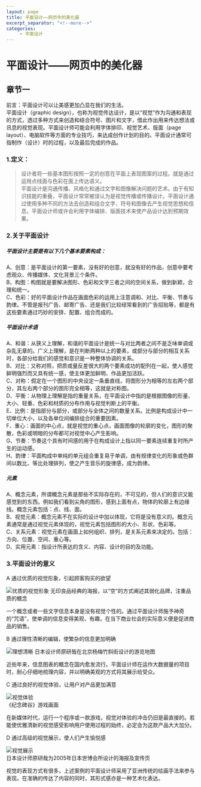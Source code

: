 ```yaml
---
layout: page
title: 平面设计——网页中的美化器
excerpt_separator: "<!--more-->"
categories:
     - 平面设计
---
```


# 平面设计——网页中的美化器
<!--more-->
## 章节一
前言：平面设计可以让美感更加凸显在我们的生活。  
平面设计（graphic design），也称为视觉传达设计，是以“视觉”作为沟通和表现的方式，透过多种方式来创造和结合符号、图片和文字，借此作出用来传达想法或讯息的视觉表现。平面设计师可能会利用字体排印、视觉艺术、版面（page layout）、电脑软件等方面的专业技巧，来达成创作计划的目的。平面设计通常可指制作（设计）时的过程，以及最后完成的作品。
### 1.定义：
> 设计者将一些基本图形按照一定的创意在平面上表现图案的过程。就是通过运用点线面与色彩在面上传达语义。  
平面设计是沟通传播、风格化和通过文字和图像解决问题的艺术。由于有知识技能的重叠，平面设计常常被误认为是视觉传播或传播设计。平面设计通过使用多种不同的方法去创造和组合文字、符号和图像去产生视觉思想和信息。平面设计师或许会利用字体编排、版面技术来使产品设计达到预期效果。

### 2.关于平面设计
##### 平面设计主要是有以下几个基本要素构成：
A、创意：是平面设计的第一要素，没有好的创意，就没有好的作品，创意中要考虑观众、传播媒体、文化背景三个条件。  
B、构图：构图就是要解决图形、色彩和文字三者之间的空间关系，做到新颖，合理和统一。  
C、色彩：好的平面设计作品在画面色彩的运用上注意调和、对比、平衡、节奏与韵律。不管是报刊广告、邮寄广告、还是我们比较经常看到的广告招贴等，都是有这些要素通过巧妙的安排、配置、组合而成的。
##### 平面设计术语
A、和谐：从狭义上理解，和谐的平面设计是统一与对比两者之间不是乏味单调或杂乱无章的。广义上理解，是在判断两种以上的要素，或部分与部分的相互关系时，各部分给我们的感觉和意识是一种整体协调的关系。  
B、对比：又称对照，把质或量反差很大的两个要素成功的配列在一起，使人感觉鲜明强烈而又具有统一感，使主体更加鲜明、作品更加活跃。  
C、对称：假定在一个图形的中央设定一条垂直线，将图形分为相等的左右两个部分，其左右两个部分的图形完全相等，这就是对称图。  
D、平衡：从物理上理解是指的重量关系，在平面设计中指的是根据图像的形量、大小、轻重、色彩和材质的分布作用与视觉判断上的平衡。  
E、比例：是指部分与部分，或部分与全体之间的数量关系。比例是构成设计中一切单位大小，以及各单位间编排组合的重要因素。  
F、重心：画面的中心点，就是视觉的重心点，画面图像的轮廓的变化，图形的聚散，色彩或明暗的分布都可对视觉中心产生影响。  
G、节奏：节奏这个具有时间感的用于在构成设计上指以同一要素连续重复时所产生的运动感。  
H、韵律：平面构成中单纯的单元组合重复易于单调，由有规律变化的形象或色群间以数比、等比处理排列，使之产生音乐的旋律感，成为韵律。

##### 元素
A、概念元素，所谓概念元素是那些不实际存在的，不可见的，但人们的意识又能感觉到的东西。例如我们看到尖角的图形，感到上面有点，物体的轮廓上有边缘线。概念元素包括：点、线、面。  
B、视觉元素：概念元素不在实际的设计中加以体现，它将是没有意义的。概念元素通常是通过视觉元素体现的，视觉元素包括图形的大小、形状、色彩等。   
C、关系元素：视觉元素在画面上如何组织、排列，是关系元素来决定的。包括：方向、位置、空间、重心等。  
D、实用元素：指设计所表达的含义、内容、设计的目的及功能。

### 3.平面设计的意义
A 通过优质的视觉形象，引起顾客购买的欲望  

![优质的视觉形象](https://pic4.zhimg.com/80/v2-064553f1a7c155d66b23d8e4b516b788_720w.jpg?source=1940ef5c)
无印良品经典的海报，以“空”的方式阐述其弱化品牌，注重品质的概念

一个概念或者一些文字信息本身是没有视觉个性的。通过平面设计师施予神奇的“咒语”，使单调的信息变得美观、有趣，在当下商业社会的实际意义便是促进商品的销售。


B 通过理性清晰的编辑，使繁杂的信息更加明确  

![理想清晰](https://pic1.zhimg.com/80/c2678eb887b0f61ba77c4f5282b88d40_720w.jpg?source=1940ef5c)
日本设计师原研哉在北京杨梅竹斜街设计的游览地图


近些年来，信息图表的概念在国内愈发流行。平面设计师在运作大数据量的项目时，耐心仔细地梳理内容，并以明确美观的方式将其展示给受众。  

C 通过良好的视觉体验，让用户对产品更加满意  

![视觉体验](https://pic2.zhimg.com/80/7f8b973dc46d38eddca19c6117a638ad_720w.jpg?source=1940ef5c)  
《纪念碑谷》游戏画面


在新媒体时代，运行一个程序或一款游戏，视觉对体验的冲击仍旧是最直接的。若能使优雅清新的视觉感受影响用户使用过程的始终，必定会为这款产品大大加分。

D 通过高级的视觉展示，使人们产生愉悦感  

![视觉展示](https://pic4.zhimg.com/80/8a10ef001858a9a9ae051008ef3bf1ec_720w.jpg?source=1940ef5c)  
日本设计师原研哉为2005年日本世博会所设计的海报及宣传页

视觉的表现方式有很多，上述案例的平面设计师采用了亚洲传统的绘画手法来参与表现。在准确的传达了内容的同时，其形式感亦是一种艺术化表达。
